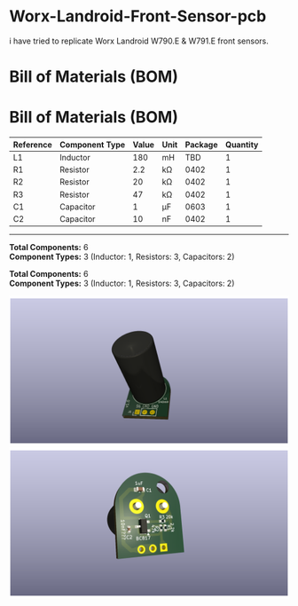 # Worx-Landroid-Front-Sensor-pcb
i have tried to replicate Worx Landroid W790.E &amp; W791.E front sensors.

# Bill of Materials (BOM)

# Bill of Materials (BOM)

|Reference|Component Type|Value|Unit|Package|Quantity|
|---------|--------------|-----|----|-------|--------|
|L1       |Inductor      |180  |mH  |TBD    |1       |
|R1       |Resistor      |2.2  |kΩ  |0402   |1       |
|R2       |Resistor      |20   |kΩ  |0402   |1       |
|R3       |Resistor      |47   |kΩ  |0402   |1       |
|C1       |Capacitor     |1    |µF  |0603   |1       |
|C2       |Capacitor     |10   |nF  |0402   |1       |

-----

**Total Components:** 6  
**Component Types:** 3 (Inductor: 1, Resistors: 3, Capacitors: 2)

**Total Components:** 6  
**Component Types:** 3 (Inductor: 1, Resistors: 3, Capacitors: 2)

![Screenshot](W970.E_front_sensor.png)
![Screenshot](W970.E_front_sensor_back.png)
